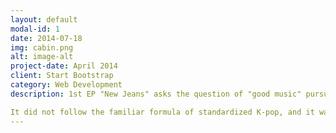 ```yaml
---
layout: default
modal-id: 1
date: 2014-07-18
img: cabin.png
alt: image-alt
project-date: April 2014
client: Start Bootstrap
category: Web Development
description: 1st EP "New Jeans" asks the question of "good music" pursued by New Jeans.

It did not follow the familiar formula of standardized K-pop, and it was based on POP, but did not stick to specific styles. The members of New Jeans pursue sophisticated easy listening pop that can be heard anywhere.
---
```

